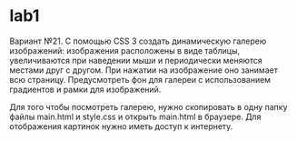 lab1
====

Вариант №21. С помощью CSS 3 создать динамическую галерею изображений: изображения расположены в виде таблицы, увеличиваются при наведении мыши и периодически меняются местами друг с другом. При нажатии на изображение оно занимает всю страницу. Предусмотреть фон для галереи с использованием градиентов и рамки для изображений.


Для того чтобы посмотреть галерею, нужно скопировать в одну папку файлы main.html и style.css и открыть main.html в браузере. Для отображения картинок нужно иметь доступ к интернету.
